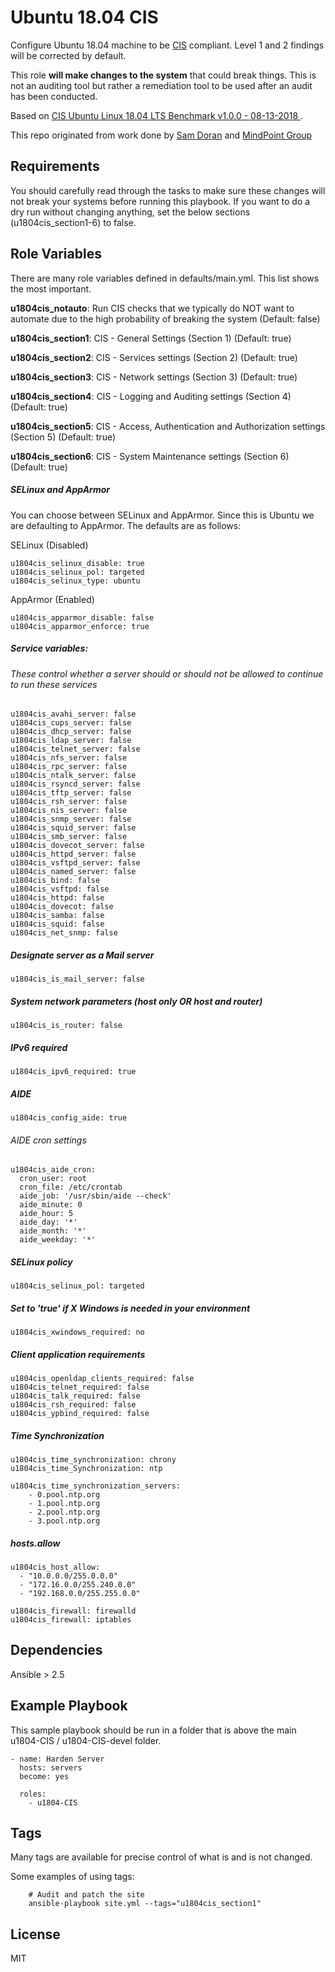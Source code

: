 Ubuntu 18.04 CIS
================

Configure Ubuntu 18.04 machine to be [CIS](https://www.cisecurity.org/cis-benchmarks/) compliant. Level 1 and 2 findings will be corrected by default.

This role **will make changes to the system** that could break things. This is not an auditing tool but rather a remediation tool to be used after an audit has been conducted.

Based on [CIS Ubuntu Linux 18.04 LTS Benchmark v1.0.0 - 08-13-2018 ](https://workbench.cisecurity.org/benchmarks/639).

This repo originated from work done by [Sam Doran](https://github.com/samdoran/ansible-role-stig) and [MindPoint Group](https://github.com/MindPointGroup/RHEL7-CIS)

Requirements
------------

You should carefully read through the tasks to make sure these changes will not break your systems before running this playbook.
If you want to do a dry run without changing anything, set the below sections (u1804cis_section1-6) to false. 

Role Variables
--------------
There are many role variables defined in defaults/main.yml. This list shows the most important.

**u1804cis_notauto**: Run CIS checks that we typically do NOT want to automate due to the high probability of breaking the system (Default: false)

**u1804cis_section1**: CIS - General Settings (Section 1) (Default: true)

**u1804cis_section2**: CIS - Services settings (Section 2) (Default: true)

**u1804cis_section3**: CIS - Network settings (Section 3) (Default: true)

**u1804cis_section4**: CIS - Logging and Auditing settings (Section 4) (Default: true)

**u1804cis_section5**: CIS - Access, Authentication and Authorization settings (Section 5) (Default: true)

**u1804cis_section6**: CIS - System Maintenance settings (Section 6) (Default: true)  

##### SELinux and AppArmor
You can choose between SELinux and AppArmor. Since this is Ubuntu we are defaulting to AppArmor. The defaults are as follows:

SELinux (Disabled)

```
u1804cis_selinux_disable: true
u1804cis_selinux_pol: targeted
u1804cis_selinux_type: ubuntu
```

AppArmor (Enabled)

```
u1804cis_apparmor_disable: false
u1804cis_apparmor_enforce: true
```

##### Service variables:
###### These control whether a server should or should not be allowed to continue to run these services

```
u1804cis_avahi_server: false  
u1804cis_cups_server: false  
u1804cis_dhcp_server: false  
u1804cis_ldap_server: false  
u1804cis_telnet_server: false  
u1804cis_nfs_server: false  
u1804cis_rpc_server: false  
u1804cis_ntalk_server: false  
u1804cis_rsyncd_server: false  
u1804cis_tftp_server: false  
u1804cis_rsh_server: false  
u1804cis_nis_server: false  
u1804cis_snmp_server: false  
u1804cis_squid_server: false  
u1804cis_smb_server: false  
u1804cis_dovecot_server: false  
u1804cis_httpd_server: false  
u1804cis_vsftpd_server: false  
u1804cis_named_server: false  
u1804cis_bind: false  
u1804cis_vsftpd: false  
u1804cis_httpd: false  
u1804cis_dovecot: false  
u1804cis_samba: false  
u1804cis_squid: false  
u1804cis_net_snmp: false  
```  

##### Designate server as a Mail server
`u1804cis_is_mail_server: false`


##### System network parameters (host only OR host and router)
`u1804cis_is_router: false`  


##### IPv6 required
`u1804cis_ipv6_required: true`  


##### AIDE
`u1804cis_config_aide: true`

###### AIDE cron settings
```
u1804cis_aide_cron:
  cron_user: root
  cron_file: /etc/crontab
  aide_job: '/usr/sbin/aide --check'
  aide_minute: 0
  aide_hour: 5
  aide_day: '*'
  aide_month: '*'
  aide_weekday: '*'  
```

##### SELinux policy
`u1804cis_selinux_pol: targeted` 


##### Set to 'true' if X Windows is needed in your environment
`u1804cis_xwindows_required: no` 


##### Client application requirements
```
u1804cis_openldap_clients_required: false 
u1804cis_telnet_required: false 
u1804cis_talk_required: false  
u1804cis_rsh_required: false 
u1804cis_ypbind_required: false 
```

##### Time Synchronization
```
u1804cis_time_synchronization: chrony
u1804cis_time_Synchronization: ntp

u1804cis_time_synchronization_servers:
    - 0.pool.ntp.org
    - 1.pool.ntp.org
    - 2.pool.ntp.org
    - 3.pool.ntp.org  
```  
  
##### hosts.allow
```
u1804cis_host_allow:
  - "10.0.0.0/255.0.0.0"  
  - "172.16.0.0/255.240.0.0"  
  - "192.168.0.0/255.255.0.0"    
```  

```
u1804cis_firewall: firewalld
u1804cis_firewall: iptables
``` 
  

Dependencies
------------

Ansible > 2.5

Example Playbook
-------------------------

This sample playbook should be run in a folder that is above the main u1804-CIS / u1804-CIS-devel folder.

```
- name: Harden Server
  hosts: servers
  become: yes

  roles:
    - u1804-CIS
```

Tags
----
Many tags are available for precise control of what is and is not changed.

Some examples of using tags:

```
    # Audit and patch the site
    ansible-playbook site.yml --tags="u1804cis_section1"
```

License
-------

MIT
